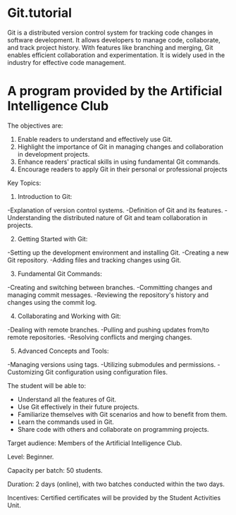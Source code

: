 # Git.tutorial
 Git is a distributed version control system for tracking code changes in software development. It allows developers to manage code, collaborate, and track project history. With features like branching and merging, 
 Git enables efficient collaboration and experimentation. It is widely used in the industry for effective code management.
 
# A program provided by the Artificial Intelligence Club
The objectives are:
1. Enable readers to understand and effectively use Git.
2. Highlight the importance of Git in managing changes and collaboration in development projects.
3. Enhance readers' practical skills in using fundamental Git commands.
4. Encourage readers to apply Git in their personal or professional projects

Key Topics:
1. Introduction to Git:
   
-Explanation of version control systems.
-Definition of Git and its features.
-Understanding the distributed nature of Git and team collaboration in projects.

2. Getting Started with Git:
   
-Setting up the development environment and installing Git.
-Creating a new Git repository.
-Adding files and tracking changes using Git.

3. Fundamental Git Commands:
   
-Creating and switching between branches.
-Committing changes and managing commit messages.
-Reviewing the repository's history and changes using the commit log.

4. Collaborating and Working with Git:
   
-Dealing with remote branches.
-Pulling and pushing updates from/to remote repositories.
-Resolving conflicts and merging changes.

5. Advanced Concepts and Tools:
   
-Managing versions using tags.
-Utilizing submodules and permissions.
-Customizing Git configuration using configuration files.

The student will be able to:
- Understand all the features of Git.
- Use Git effectively in their future projects.
- Familiarize themselves with Git scenarios and how to benefit from them.
- Learn the commands used in Git.
- Share code with others and collaborate on programming projects.

Target audience: Members of the Artificial Intelligence Club.

Level: Beginner.

Capacity per batch: 50 students.

Duration: 2 days (online), with two batches conducted within the two days.

Incentives: Certified certificates will be provided by the Student Activities Unit.
